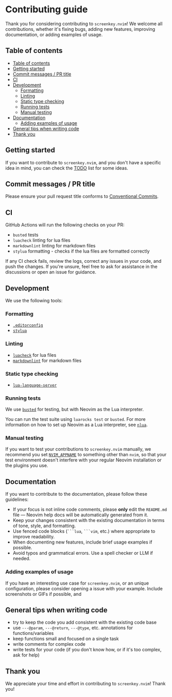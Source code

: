 # Contributing guide

Thank you for considering contributing to `screenkey.nvim`! We welcome all contributions, whether it's fixing bugs,
adding new features, improving documentation, or adding examples of usage.

## Table of contents

- [Table of contents](#table-of-contents)
- [Getting started](#getting-started)
- [Commit messages / PR title](#commit-messages--pr-title)
- [CI](#ci)
- [Development](#development)
  - [Formatting](#formatting)
  - [Linting](#linting)
  - [Static type checking](#static-type-checking)
  - [Running tests](#running-tests)
  - [Manual testing](#manual-testing)
- [Documentation](#documentation)
  - [Adding examples of usage](#adding-examples-of-usage)
- [General tips when writing code](#general-tips-when-writing-code)
- [Thank you](#thank-you)

## Getting started

If you want to contribute to `screenkey.nvim`, and you don't have a specific idea in mind, you can check the
[TODO](TODO.md) list for some ideas.

## Commit messages / PR title

Please ensure your pull request title conforms to
[Conventional Commits](https://www.conventionalcommits.org/en/v1.0.0/).

## CI

GitHub Actions will run the following checks on your PR:

- `busted` tests
- `luacheck` linting for lua files
- `markdownlint` linting for markdown files
- `stylua` formatting - checks if the lua files are formatted correctly

If any CI check fails, review the logs, correct any issues in your code, and push the changes. If you're unsure, feel
free to ask for assistance in the discussions or open an issue for guidance.

## Development

We use the following tools:

### Formatting

- [`.editorconfig`](https://editorconfig.org/)
- [`stylua`](https://github.com/JohnnyMorganz/StyLua)

### Linting

- [`luacheck`](https://github.com/mpeterv/luacheck) for lua files
- [`markdownlint`](https://github.com/DavidAnson/markdownlint) for markdown files

### Static type checking

- [`lua-language-server`](https://luals.github.io/wiki/)

### Running tests

We use [`busted`](https://lunarmodules.github.io/busted/) for testing, but with Neovim as the Lua interpreter.

You can run the test suite using `luarocks test` or `busted`. For more information on how to set up Neovim as a Lua
interpreter, see [`nlua`](https://github.com/mfussenegger/nlua).

### Manual testing

If you want to test your contributions to `screenkey.nvim` manually, we recommend you set
[`NVIM_APPNAME`](https://neovim.io/doc/user/starting.html#%24NVIM_APPNAME) to something other than `nvim`, so that your
test environment doesn't interfere with your regular Neovim installation or the plugins you use.

## Documentation

If you want to contribute to the documentation, please follow these guidelines:

- If your focus is not inline code comments, please **only** edit the `README.md` file — Neovim help docs will be
  automatically generated from it.
- Keep your changes consistent with the existing documentation in terms of tone, style, and formatting.
- Use fenced code blocks (` ```lua `, ` ```vim `, etc.) where appropriate to improve readability.
- When documenting new features, include brief usage examples if possible.
- Avoid typos and grammatical errors. Use a spell checker or LLM if needed.

### Adding examples of usage

If you have an interesting use case for `screenkey.nvim`, or an unique configuration, please consider opening a issue
with your example. Include screenshots or GIFs if possible, and

## General tips when writing code

- try to keep the code you add consistent with the existing code base
- use `---@param`, `---@return`, `---@type`, etc. annotations for functions/variables
- keep functions small and focused on a single task
- write comments for complex code
- write tests for your code (if you don't know how, or if it's too complex, ask for help)

## Thank you

We appreciate your time and effort in contributing to `screenkey.nvim`! Thank you!
